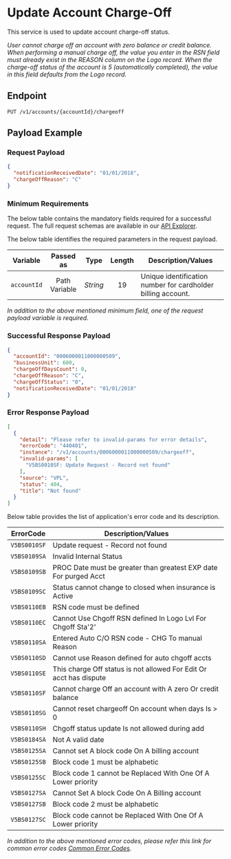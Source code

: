 # Update Account Charge-Off

This service is used to update account charge-off status. 
>
*User cannot charge off an account with zero balance or credit balance. When performing a manual charge off, the value you enter in the RSN field must already exist in the REASON column on the Logo record. When the charge-off status of the account is 5 (automatically completed), the value in this field defaults from the Logo record.*

## Endpoint

`PUT /v1/accounts/{accountId}/chargeoff`

## Payload Example

### Request Payload

```json
{
  "notificationReceivedDate": "01/01/2018",
  "chargeOffReason": "C"
}
```

### Minimum Requirements

The below table contains the mandatory fields required for a successful request. The full request schemas are available in our [API Explorer](../api/?type=put&path=/v1/accounts/{accountId}/chargeoff).

The below table identifies the required parameters in the request payload.

| Variable | Passed as | Type | Length | Description/Values |
| -------- | :-------: | :--: | :------------: | ------------------ |
| `accountId` | Path Variable | *String* | 19 | Unique identification number for cardholder billing account. | 

*In addition to the above mentioned minimum field, one of the request payload variable is required.*

### Successful Response Payload

```json
{
  "accountId": "0006000011000000509",
  "businessUnit": 600,
  "chargeOffDaysCount": 0,
  "chargeOffReason": "C",
  "chargeOffStatus": "0",
  "notificationReceivedDate": "01/01/2018"
}
```

### Error Response Payload

```json
[
  {
    "detail": "Please refer to invalid-params for error details",
    "errorCode": "440401",
    "instance": "/v1/accounts/0006000011000000509/chargeoff",
    "invalid-params": [
      "V5BS0010SF: Update Request - Record not found"
    ],
    "source": "VPL",
    "status": 404,
    "title": "Not found"
  }
]
```

Below table provides the list of application's error code and its description.

| ErrorCode |  Description/Values |
| --------  | ------------------ |
| `V5BS0010SF` | Update request - Record not found |
| `V5BS0109SA` | Invalid Internal Status |
| `V5BS0109SB` | PROC Date must be greater than greatest EXP date For purged Acct | 
| `V5BS0109SC` | Status cannot change to closed when insurance is Active | 
| `V5BS0110EB` | RSN code must be defined |
| `V5BS0110EC` | Cannot Use Chgoff RSN defined In Logo Lvl For Chgoff Sta'2' | 
| `V5BS0110SA` | Entered Auto C/O RSN code - CHG To manual Reason |   
| `V5BS0110SD` | Cannot use Reason defined for auto chgoff accts |          
| `V5BS0110SE` | This charge Off status is not allowed For Edit Or acct has dispute | 
| `V5BS0110SF` | Cannot charge Off an account with A zero Or credit balance |        
| `V5BS0110SG` | Cannot reset chargeoff On account when days Is > 0 |                
| `V5BS0110SH` | Chgoff status update Is not allowed during add |                   
| `V5BS0184SA` | Not A valid date |
| `V5BS0125SA` | Cannot set A block code On A billing account |
| `V5BS0125SB` | Block code 1 must be alphabetic |
| `V5BS0125SC` | Block code 1 cannot be Replaced With One Of A Lower priority |
| `V5BS0127SA` | Cannot Set A block Code On A Billing account |
| `V5BS0127SB` | Block code 2 must be alphabetic |
| `V5BS0127SC` | Block code cannot be Replaced With One Of A Lower priority |

*In addition to the above mentioned error codes, please refer this link for common error codes [Common Error Codes](?path=docs/Common_Error_Code.md).*